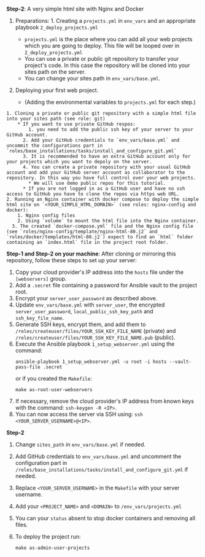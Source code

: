 **Step-2**: A very simple html site with Nginx and Docker
   
   1. Preparations:
     1. Creating a `projects.yml` in `env_vars` and an appropriate playbook `2_deploy_projects.yml`
       * `projects.yml` is the place where you can add all your web projects which you are going to deploy. This file will be looped over in `2_deploy_projects.yml`
       * You can use a private or public git repository to transfer your project's code. In this case the repository will be cloned into your sites path on the server.
       * You can change your sites path in `env_vars/base.yml`. 
       
   2. Deploying your first web project.
   		* (Adding the environmental variables to `projects.yml` for each step.)
   		
	1. Cloning a private or public git repository with a simple html file into your sites path (see role: git)
   		* If you want to use private GitHub respos:
   			1. you need to add the public ssh key of your server to your GitHub account. 
          2. Add your GitHub credentials to `env_vars/base.yml` and uncommit the configurations part in `roles/base_installations/tasks/install_and_configure_git.yml`
          3. It is recommended to have an extra GitHub account only for your projects which you want to depoly on the server. 
          4. You can create a private repository with your usual GitHub account and add your GitHub server account as collaborator to the repository. In this way you have full control over your web projects.
     		* We will use demo public repos for this tutorial.
          * If you are not logged in as a GitHub user and have no ssh access to GitHub you have to clone the repos via https web URL.
   	2. Running an Nginx container with docker compose to deploy the simple html site on `<YOUR_SIMPLE_HTML_DOMAIN>` (see roles: nginx-config and docker):
   		1. Nginx config files
     	2. Using `volume` to mount the html file into the Nginx container.
      3. The created `docker-compose.yml` file and the Nginx config file (see `roles/nginx-config/template/nginx-html-80.j2` and `roles/docker/templates/html-80.j2`) expect to find an `html` folder containing an `index.html` file in the project root folder.

**Step-1 and Step-2 on your machine**:
After cloning or mirroring this repository, follow these steps to set up your server:

1. Copy your cloud provider's IP address into the `hosts` file under the `[webservers]` group.
2. Add a `.secret` file containing a password for Ansible vault to the project root.
3. Encrypt your `server_user_password` as described above.
4. Update `env_vars/base.yml` with `server_user`, the encrypted `server_user_password`, `local_public_ssh_key_path` and `ssh_key_file_name`.
5. Generate SSH keys, encrypt them, and add them to `/roles/createuser/files/YOUR_SSH_KEY_FILE_NAME` (private) and `/roles/createuser/files/YOUR_SSH_KEY_FILE_NAME.pub` (public).
6. Execute the Ansible playbook `1_setup_webserver.yml` using the command:
    ```
    ansible-playbook 1_setup_webserver.yml -u root -i hosts --vault-pass-file .secret
    ```
    or if you created the `Makefile`:
    ```
    make as-root-user-webservers
    ```
7. If necessary, remove the cloud provider's IP address from known keys with the command: `ssh-keygen -R <IP>`.
8. You can now access the server via SSH using: `ssh <YOUR_SERVER_USERNAME>@<IP>`.
  
**Step-2**

1. Change `sites_path` in `env_vars/base.yml` if needed.
2. Add GitHub credentials to `env_vars/base.yml` and uncomment the configuration part in `/roles/base_installations/tasks/install_and_configure_git.yml` if needed.
3. Replace `<YOUR_SERVER_USERNAME>` in the `Makefile` with your server username.
4. Add your `<PROJECT_NAME>` and `<DOMAIN>` to `/env_vars/projects.yml`
5. You can your `status` absent to stop docker containers and removing all files.
6. To deploy the project run:

	```
	make as-admin-user-projects
	```